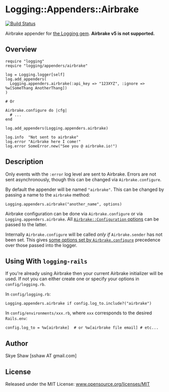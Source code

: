 # Logging::Appenders::Airbrake

[![Build Status](https://travis-ci.org/sshaw/logging-appenders-airbrake.svg?branch=master)](https://travis-ci.org/sshaw/logging-appenders-airbrake)

Airbrake appender for [the Logging gem](https://github.com/TwP/logging). **Airbrake v5 is not supported.**

## Overview

    require "logging"
    require "logging/appenders/airbrake"

	log = Logging.logger[self]
	log.add_appenders(
	  Logging.appenders.airbrake(:api_key => "123XYZ", :ignore => %w[SomeThang AnotherThang])
    )

    # Or

    Airbrake.configure do |cfg|
      # ...
    end

	log.add_appenders(Logging.appenders.airbrake)

	log.info  "Not sent to airbrake"
	log.error "Airbrake here I come!"
	log.error SomeError.new("See you @ airbrake.io!")

## Description

Only events with the `:error` log level are sent to Airbrake. Errors are not sent asynchronously,
though this can be changed via `Airbrake.configure`.

By default the appender  will be named `"airbrake"`. This can be changed by passing a name
to the `airbrake` method:

    Logging.appenders.airbrake("another_name", options)

Airbrake configuration can be done via `Airbrake.configure` or via `Logging.appenders.airbrake`.
All [`Airbrake::Configuration` options](http://www.rubydoc.info/gems/airbrake/4.3.0/Airbrake/Configuration) can be passed
to the latter.

Internally `Airbrake.configure` will be called *only if* `Airbrake.sender` has not been set. This gives
[some options set by `Airbrake.configure`](http://www.rubydoc.info/gems/airbrake/4.3.0/Airbrake/Sender) precedence over those
passed into the logger.

## Using With `logging-rails`

If you're already using Airbrake then your current Airbrake initializer will be used.
If not you can either create one or specify your options in `config/logging.rb`.

In `config/logging.rb`:

	Logging.appenders.airbrake if config.log_to.include?("airbrake")

In `config/environments/xxx.rb`, where `xxx` corresponds to the desired `Rails.env`:

	config.log_to = %w[airbrake]  # or %w[airbrake file email] # etc...

## Author

Skye Shaw [sshaw AT gmail.com]

## License

Released under the MIT License: www.opensource.org/licenses/MIT
